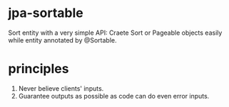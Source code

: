 # jpa-sortable
Sort entity with a very simple API: Craete Sort or Pageable objects easily while entity annotated by @Sortable.

# principles
1. Never believe clients' inputs.
2. Guarantee outputs as possible as code can do even error inputs.
